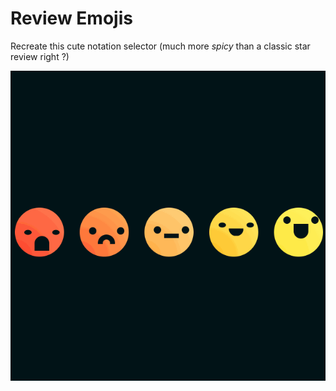 # Review Emojis

Recreate this cute notation selector (much more *spicy* than a classic star review right ?)

![](review-emojis.gif)
